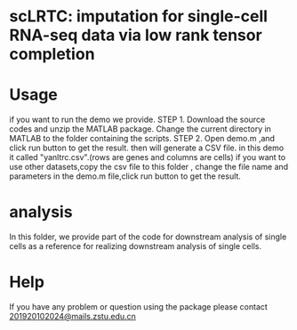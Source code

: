 # scLRTC: imputation for single-cell RNA-seq data via low rank tensor completion

# Usage
if you want to run the demo we provide.
STEP 1. Download the source codes and unzip the MATLAB package. Change the current directory in MATLAB to the folder containing the scripts.
STEP 2. Open demo.m ,and click run button to get the result.
then will generate a CSV file. in this demo it called "yanltrc.csv".(rows are genes and columns are cells)
if you want to use other datasets,copy the csv file to this folder , change the file name and parameters in the demo.m file,click run button to get the result.
# analysis
In this folder, we provide part of the code for downstream analysis of single cells as a reference for realizing downstream analysis of single cells.
# Help
If you have any problem or question using the package please contact 201920102024@mails.zstu.edu.cn
